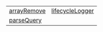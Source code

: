 |                                                      |                                                                         |
| ---------------------------------------------------- | ----------------------------------------------------------------------- |
| [arrayRemove](/router/function/utils/arrayremove.md) | [lifecycleLogger](/router/function/lifecycle-logger/lifecyclelogger.md) |
| [parseQuery](/router/function/parser/parsequery.md)  |                                                                         |